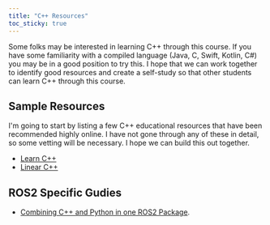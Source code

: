 ```yaml
---
title: "C++ Resources"
toc_sticky: true
---
```


Some folks may be interested in learning C++ through this course.  If you have some familiarity with a compiled language (Java, C, Swift, Kotlin, C#) you may be in a good position to try this.  I hope that we can work together to identify good resources and create a self-study so that other students can learn C++ through this course.

## Sample Resources

I'm going to start by listing a few C++ educational resources that have been recommended highly online.  I have not gone through any of these in detail, so some vetting will be necessary.  I hope we can build this out together.

* [Learn C++](https://www.learncpp.com/)
* [Linear C++](https://github.com/jesyspa/linear-cpp)

## ROS2 Specific Gudies

* [Combining C++ and Python in one ROS2 Package](https://roboticsbackend.com/ros2-package-for-both-python-and-cpp-nodes/).


